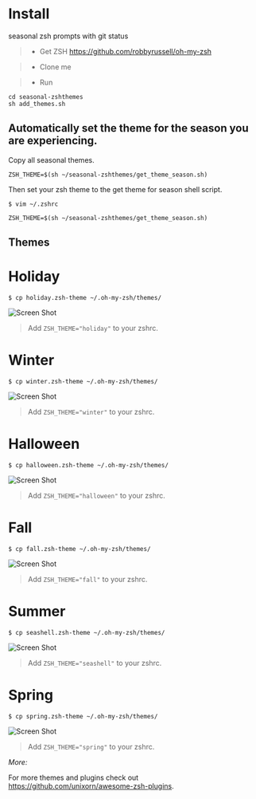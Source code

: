 # Install

seasonal zsh prompts with git status

>- Get ZSH https://github.com/robbyrussell/oh-my-zsh

>- Clone me

>- Run

```console
cd seasonal-zshthemes
sh add_themes.sh
``` 

## Automatically set the theme for the season you are experiencing. 

Copy all seasonal themes. 

```console
ZSH_THEME=$(sh ~/seasonal-zshthemes/get_theme_season.sh)
```

Then set your zsh theme to the get theme for season shell script.

```console
$ vim ~/.zshrc
```

```
ZSH_THEME=$(sh ~/seasonal-zshthemes/get_theme_season.sh)
```

## Themes


# Holiday

```console
$ cp holiday.zsh-theme ~/.oh-my-zsh/themes/
```

![Screen Shot](holiday.png?raw=true "Holiday Screen Shot")
> Add `ZSH_THEME="holiday"` to your zshrc.


# Winter

```console
$ cp winter.zsh-theme ~/.oh-my-zsh/themes/
```

![Screen Shot](winter.png?raw=true "Winter Screen Shot")
> Add `ZSH_THEME="winter"` to your zshrc.

# Halloween

```console
$ cp halloween.zsh-theme ~/.oh-my-zsh/themes/
```

![Screen Shot](halloween.png?raw=true "Halloween Screen Shot")
> Add `ZSH_THEME="halloween"` to your zshrc.

# Fall

```console
$ cp fall.zsh-theme ~/.oh-my-zsh/themes/
```

![Screen Shot](fallscreenshot.png?raw=true "Fall Screen Shot")
> Add `ZSH_THEME="fall"` to your zshrc.


# Summer

```console
$ cp seashell.zsh-theme ~/.oh-my-zsh/themes/
```

![Screen Shot](screenshot.png?raw=true "Summer Screen Shot")
> Add `ZSH_THEME="seashell"` to your zshrc.

# Spring

```console
$ cp spring.zsh-theme ~/.oh-my-zsh/themes/
```

![Screen Shot](spring.png?raw=true "Spring Screen Shot")
> Add `ZSH_THEME="spring"` to your zshrc.



*More:*

For more themes and plugins check out https://github.com/unixorn/awesome-zsh-plugins.
